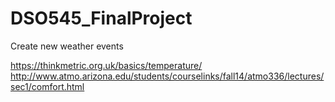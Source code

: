 # DSO545_FinalProject

Create new weather events

https://thinkmetric.org.uk/basics/temperature/
http://www.atmo.arizona.edu/students/courselinks/fall14/atmo336/lectures/sec1/comfort.html
